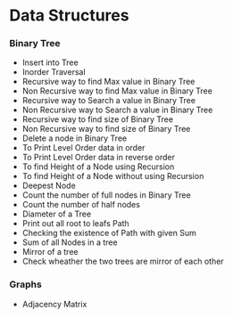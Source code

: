 
# Data Structures

### Binary Tree
 
 - Insert into Tree
 - Inorder Traversal
 - Recursive way to find Max value in Binary Tree
 - Non Recursive way to find Max value in Binary Tree
 - Recursive way to Search a value in Binary Tree
 - Non Recursive way to Search a value in Binary Tree
 - Recursive way to find size of Binary Tree
 - Non Recursive way to find size of Binary Tree
 - Delete a node in Binary Tree
 - To Print Level Order data in order
 - To Print Level Order data in reverse order
 - To find Height of a Node using Recursion
 - To find Height of a Node without using Recursion
 - Deepest Node
 - Count the number of full nodes in Binary Tree
 - Count the number of half nodes
 - Diameter of a Tree
 - Print out all root to leafs Path
 - Checking the existence of Path with given Sum
 - Sum of all Nodes in a tree
 - Mirror of a tree
 - Check wheather the two trees are mirror of each other
 
 ### Graphs
 
 - Adjacency Matrix